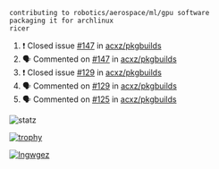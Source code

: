 ```
contributing to robotics/aerospace/ml/gpu software
packaging it for archlinux
ricer
```

<!--START_SECTION:activity-->
1. ❗️ Closed issue [#147](https://github.com/acxz/pkgbuilds/issues/147) in [acxz/pkgbuilds](https://github.com/acxz/pkgbuilds)
2. 🗣 Commented on [#147](https://github.com/acxz/pkgbuilds/issues/147) in [acxz/pkgbuilds](https://github.com/acxz/pkgbuilds)
3. ❗️ Closed issue [#129](https://github.com/acxz/pkgbuilds/issues/129) in [acxz/pkgbuilds](https://github.com/acxz/pkgbuilds)
4. 🗣 Commented on [#129](https://github.com/acxz/pkgbuilds/issues/129) in [acxz/pkgbuilds](https://github.com/acxz/pkgbuilds)
5. 🗣 Commented on [#125](https://github.com/acxz/pkgbuilds/issues/125) in [acxz/pkgbuilds](https://github.com/acxz/pkgbuilds)
<!--END_SECTION:activity-->


![statz](https://github-readme-stats.vercel.app/api?username=acxz&include_all_commits=true&show_icons=true)

[![trophy](https://github-profile-trophy.vercel.app/?username=acxz)](https://github.com/ryo-ma/github-profile-trophy)

[![lngwgez](https://github-readme-stats.vercel.app/api/top-langs/?username=acxz&layout=compact)](https://github.com/acxz/github-readme-stats)


<!--
**acxz/acxz** is a ✨ _special_ ✨ repository because its `README.md` (this file) appears on your GitHub profile.

Here are some ideas to get you started:

- 🔭 I’m currently working on ...
- 🌱 I’m currently learning ...
- 👯 I’m looking to collaborate on ...
- 🤔 I’m looking for help with ...
- 💬 Ask me about ...
- 📫 How to reach me: ...
- 😄 Pronouns: ...
- ⚡ Fun fact: ...
-->
